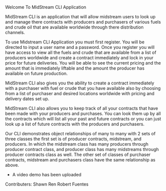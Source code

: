 Welcome To MidStream CLI Application

MidStream CLI is an application that will allow midstream users to look up
and manage there contracts with producers and purchasers of various fuels
and crude oil that are available worldwide through there distribution channels.

To use Midstream CLI Application you must first register. You will be directed
to input a user name and a password. Once you register you will have access to
view all the fuels and crude that are available from a list of producers worldwide
and create a contract immediately and lock in your price for future deliveries.
You will be able to see the current pricing and the amount that is immediately
liftable and the amount the producer has available on future production.

MidStream CLI also gives you the ability to create a contract immediately with a
purchaser with fuel or crude that you have available also by choosing from a list
of purchaser and desired locations worldwide with pricing and delivery dates
set up.

MidStream CLI also allows you to keep track of all your contracts that have
been made with your producers and purchases. You can look them up by all the
contracts which will list all your past and future contracts or you can just
look up a list of future contracts with the producers and purchasers.

Our CLI demonstrates object relationships of many to many with 2 sets of three
classes the first set is of producer contracts, midstream, and producers. In
which the midstream class has many producers through producer contract class,
and producer class has many midstreams through producer contracts class as well.
The other set of classes of  purchaser contracts, midstream and purchasers class
have the same relationship as above.

* A video demo has been uploaded


Contributers:
Shawn Ren
Robert Fuentes
